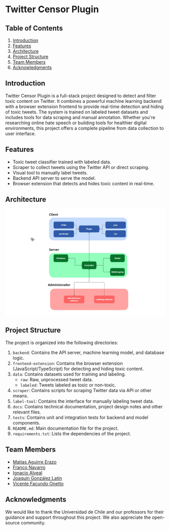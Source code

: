 # Twitter Censor Plugin

## Table of Contents
1. [Introduction](#introduction)
2. [Features](#features)
3. [Architecture](#architecture)
4. [Project Structure](#project-structure)
5. [Team Members](#team-members)
6. [Acknowledgments](#acknowledgments)

## Introduction

Twitter Censor Plugin is a full-stack project designed to detect and filter toxic content on Twitter. It combines a powerful machine learning backend with a browser extension frontend to provide real-time detection and hiding of toxic tweets. The system is trained on labeled tweet datasets and includes tools for data scraping and manual annotation. Whether you're researching online hate speech or building tools for healthier digital environments, this project offers a complete pipeline from data collection to user interface.

## Features

- Toxic tweet classifier trained with labeled data.
- Scraper to collect tweets using the Twitter API or direct scraping.
- Visual tool to manually label tweets.
- Backend API server to serve the model.
- Browser extension that detects and hides toxic content in real-time.

## Architecture
![System Architecture](docs/media/diagram.jpg)

## Project Structure

The project is organized into the following directories:

1. `backend`: Contains the API server, machine learning model, and database logic.
2. `frontend-extension`: Contains the browser extension (JavaScript/TypeScript) for detecting and hiding toxic content.
3. `data`: Contains datasets used for training and labeling.
   - `raw`: Raw, unprocessed tweet data.
   - `labeled`: Tweets labeled as toxic or non-toxic.
4. `scraper`: Contains scripts for scraping Twitter data via API or other means.
5. `label-tool`: Contains the interface for manually labeling tweet data.
6. `docs`: Contains technical documentation, project design notes and other relevant files.
7. `tests`: Contains unit and integration tests for backend and model components.
8. `README.md`: Main documentation file for the project.
9. `requirements.txt`: Lists the dependencies of the project.

## Team Members

- [Matías Aguirre Erazo](https://github.com/matiasAguirreE)
- [Franco Navarro]()
- [Ignacio Alveal]()
- [Joaquín González Latin]()
- [Vicente Facundo Onetto]()

## Acknowledgments

We would like to thank the Universidad de Chile and our professors for their guidance and support throughout this project. We also appreciate the open-source community.
